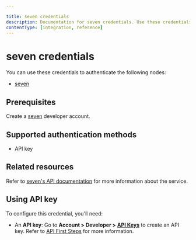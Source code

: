```yaml
---

title: seven credentials
description: Documentation for seven credentials. Use these credentials to authenticate seven in n8n, a workflow automation platform.
contentType: [integration, reference]
---
```


# seven credentials

You can use these credentials to authenticate the following nodes:

- [seven](/integrations/builtin/app-nodes/n8n-nodes-base.sms77.md)

## Prerequisites

Create a [seven](https://www.seven.io/en) developer account.

## Supported authentication methods

- API key

## Related resources

Refer to [seven's API documentation](https://docs.seven.io/en) for more information about the service.

## Using API key

To configure this credential, you'll need:

- An **API key**: Go to **Account > Developer >** [**API Keys**](https://app.seven.io/developer#create-api-key) to create an API key. Refer to [API First Steps](https://docs.seven.io/en/rest-api/first-steps) for more information.

